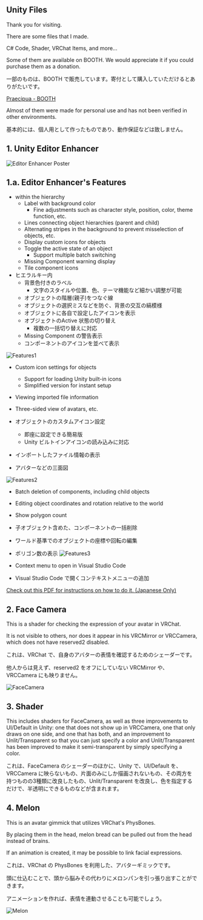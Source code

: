 ﻿
## Unity Files

Thank you for visiting.

There are some files that I made.

C# Code, Shader, VRChat Items, and more...

Some of them are available on BOOTH. We would appreciate it if you could purchase them as a donation.

一部のものは、BOOTH で販売しています。寄付として購入していただけるとありがたいです。

[Praecipua - BOOTH](https://praecipua.booth.pm/)

Almost of them were made for personal use and has not been verified in other environments.

基本的には、個人用として作ったものであり、動作保証などは致しません。

  

## 1. Unity Editor Enhancer
 
![Editor Enhancer Poster](/Readme/EEXPoster.png)

## 1.a. Editor Enhancer's Features
- within the hierarchy
  - Label with background color
    - Fine adjustments such as character style, position, color, theme function, etc.
  - Lines connecting object hierarchies (parent and child)
  - Alternating stripes in the background to prevent misselection of objects, etc.
  - Display custom icons for objects
  - Toggle the active state of an object
    - Support multiple batch switching
  - Missing Component warning display
  - Tile component icons
- ヒエラルキー内
  - 背景色付きのラベル
    - 文字のスタイルや位置、色、テーマ機能など細かい調整が可能
  - オブジェクトの階層(親子)をつなぐ線
  - オブジェクトの選択ミスなどを防ぐ、背景の交互の縞模様
  - オブジェクトに各自で設定したアイコンを表示
  - オブジェクトのActive 状態の切り替え
    - 複数の一括切り替えに対応
  - Missing Component の警告表示
  - コンポーネントのアイコンを並べて表示
 
![Features1](/Readme/EEXFeatures1.png)

- Custom icon settings for objects
  - Support for loading Unity built-in icons
  - Simplified version for instant setup
- Viewing imported file information
- Three-sided view of avatars, etc.

- オブジェクトのカスタムアイコン設定
  - 即座に設定できる簡易版
  - Unity ビルトインアイコンの読み込みに対応
- インポートしたファイル情報の表示
- アバターなどの三面図

![Features2](/Readme/EEXFeatures2.png)

- Batch deletion of components, including child objects
- Editing object coordinates and rotation relative to the world
- Show polygon count

- 子オブジェクト含めた、コンポーネントの一括削除
- ワールド基準でのオブジェクトの座標や回転の編集
- ポリゴン数の表示
![Features3](/Readme/EEXFeatures3.png)
  
- Context menu to open in Visual Studio Code 
- Visual Studio Code で開くコンテキストメニューの追加

[Check out this PDF for instructions on how to do it. (Japanese Only)](howtouse.pdf)

## 2. Face Camera

This is a shader for checking the expression of your avatar in VRChat.

It is not visible to others, nor does it appear in his VRCMirror or VRCCamera, which does not have reserved2 disabled.

これは、VRChat で、自身のアバターの表情を確認するためのシェーダーです。

他人からは見えず、reserved2 をオフにしていない VRCMirror や、VRCCamera にも映りません。

![FaceCamera](/Readme/FaceCamera.png)

## 3. Shader

This includes shaders for FaceCamera, as well as three improvements to UI/Default in Unity: one that does not show up in VRCCamera, one that only draws on one side, and one that has both, and an improvement to Unlit/Transparent so that you can just specify a color and Unlit/Transparent has been improved to make it semi-transparent by simply specifying a color.

これは、FaceCamera のシェーダーのほかに、Unity で、UI/Default を、VRCCamera に映らないもの、片面のみにしか描画されないもの、その両方を持つものの3種類に改良したもの、Unlit/Transparent を改良し、色を指定するだけで、半透明にできるものなどが含まれます。

## 4. Melon

This is an avatar gimmick that utilizes VRChat's PhysBones.

By placing them in the head, melon bread can be pulled out from the head instead of brains.

If an animation is created, it may be possible to link facial expressions.

これは、VRChat の PhysBones を利用した、アバターギミックです。

頭に仕込むことで、頭から脳みその代わりにメロンパンを引っ張り出すことができます。

アニメーションを作れば、表情を連動させることも可能でしょう。

![Melon](/Readme/Melon.png)
